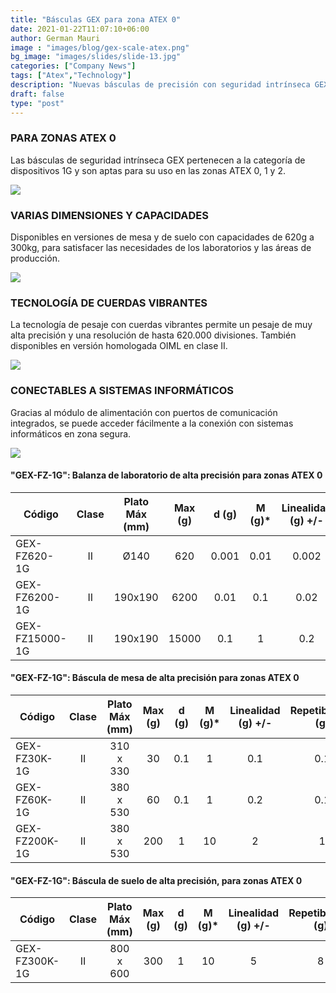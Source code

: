 ```yaml
---
title: "Básculas GEX para zona ATEX 0"
date: 2021-01-22T11:07:10+06:00
author: German Mauri
image : "images/blog/gex-scale-atex.png"
bg_image: "images/slides/slide-13.jpg"
categories: ["Company News"]
tags: ["Atex","Technology"]
description: "Nuevas básculas de precisión con seguridad intrínseca GEX para zonas ATEX 0"
draft: false
type: "post"
---
```


### PARA ZONAS ATEX 0
Las básculas de seguridad intrínseca GEX pertenecen a la categoría de dispositivos 1G y son aptas para su uso en las zonas ATEX 0, 1 y 2.

![](/images/blog/EP2GD.jpg)

### VARIAS DIMENSIONES Y CAPACIDADES
Disponibles en versiones de mesa y de suelo con capacidades de 620g a 300kg, para satisfacer las necesidades de los laboratorios y las áreas de producción.

![](/images/blog/GEX_S.jpg)

### TECNOLOGÍA DE CUERDAS VIBRANTES
La tecnología de pesaje con cuerdas vibrantes permite un pesaje de muy alta precisión y una resolución de hasta 620.000 divisiones. También disponibles en versión homologada OIML en clase II.

![](/images/blog/GEX_XL.jpg)

### CONECTABLES A SISTEMAS INFORMÁTICOS
Gracias al módulo de alimentación con puertos de comunicación integrados, se puede acceder fácilmente a la conexión con sistemas informáticos en zona segura.

![](/images/blog/GEX_M_ZONE.jpg)


#### "GEX-FZ-1G": Balanza de laboratorio de alta precisión para zonas ATEX 0

| Código | Clase | Plato Máx (mm) | Max (g) | d (g) | M (g)* | Linealidad (g) +/- | Repetibilidad (g) |
| -----------   | :------------:|          :-----------: | :-----------:   |:------------: |  :-----------: | :-----------:              |              :-----------: |
| GEX-FZ620-1G | II | Ø140 | 620 | 0.001 | 0.01| 0.002 | 0.001 |
| GEX-FZ6200-1G | II | 190x190 | 6200| 0.01| 0.1 | 0.02| 0.01 |
| GEX-FZ15000-1G | II| 190x190 | 15000 | 0.1 | 1 | 0.2 |0.1 |



#### "GEX-FZ-1G": Báscula de mesa de alta precisión para zonas ATEX 0

| Código | Clase | Plato Máx (mm) | Max (g) | d (g) | M (g)* | Linealidad (g) +/- | Repetibilidad (g) |
| -----------   | :------------:|          :-----------: | :-----------:   |:------------: |  :-----------: | :-----------:              |              :-----------: |
| GEX-FZ30K-1G |  II |  310 x 330 | 30 |  0.1 | 1 | 0.1 | 0.1 |
| GEX-FZ60K-1G |  II |  380 x 530 | 60 |  0.1 | 1 | 0.2 | 0.1 |
| GEX-FZ200K-1G | II |  380 x 530 | 200 | 1  |10 |  2 | 1 |



#### "GEX-FZ-1G": Báscula de suelo de alta precisión, para zonas ATEX 0

| Código | Clase | Plato Máx (mm) | Max (g) | d (g) | M (g)* | Linealidad (g) +/- | Repetibilidad (g) |
| -----------   | :------------:|          :-----------: | :-----------:   |:------------: |  :-----------: | :-----------:              |              :-----------: |
| GEX-FZ300K-1G | II | 800 x 600 | 300 | 1 | 10 | 5 | 8 |
